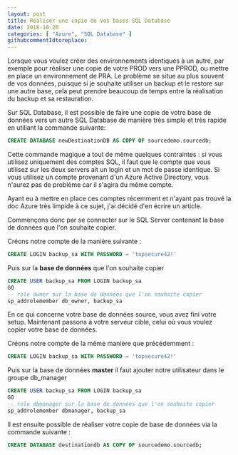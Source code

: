 ```yaml
---
layout: post
title: Réaliser une copie de vos bases SQL Database
date: 2018-10-26
categories: [ "Azure", "SQL Database" ]
githubcommentIdtoreplace: 
---
```


Lorsque vous voulez créer des environnements identiques à un autre, par exemple pour réaliser une copie de votre PROD vers une PPROD, ou mettre en place un environnement de PRA. Le problème se situe au plus souvent de vos données, puisque si je souhaite utiliser un backup et le restore sur une autre base, cela peut prendre beaucoup de temps entre la réalisation du backup et sa restauration.

Sur SQL Database, il est possible de faire une copie de votre base de données vers un autre SQL Database de manière très simple et très rapide en utiliant la commande suivante:

```sql
CREATE DATABASE newDestinationDB AS COPY OF sourcedemo.sourcedb;
```

Cette commande magique a tout de même quelques contraintes : si vous utilisez uniquement des comptes SQL, il faut que le compte que vous utilisez sur les deux servers ait un login et un mot de passe identique.
Si vous utilisez un compte provenant d'un Azure Active Directory, vous n'aurez pas de problème car il s'agira du même compte.

Ayant eu à mettre en place ces comptes récemment et n'ayant pas trouvé la doc Azure très limpide à ce sujet, j'ai décidé d'en écrire un article.

Commençons donc par se connecter sur le SQL Server contenant la base de données que l'on souhaite copier.

Créons notre compte de la manière suivante :

```sql
CREATE LOGIN backup_sa WITH PASSWORD = 'topsecure42!'
```

Puis sur la **base de données** que l'on souhaite copier

```sql
CREATE USER backup_sa FROM LOGIN backup_sa
GO
-- role owner sur la base de données que l'on souhaite copier
sp_addrolemember db_owner, backup_sa
```

En ce qui concerne votre base de données source, vous avez fini votre setup.
Maintenant passons à votre serveur cible, celui où vous voulez copier votre base de données.

Créons notre compte de la même manière que précédemment :

```sql
CREATE LOGIN backup_sa WITH PASSWORD = 'topsecure42!'
```

Puis sur la base de données **master** il faut ajouter notre utilisateur dans le groupe db_manager

```sql
CREATE USER backup_sa FROM LOGIN backup_sa
GO
-- role dbmanager sur la base de données que l'on souhaite copier
sp_addrolemember dbmanager, backup_sa
```

Il est ensuite possible de réaliser votre copie de base de données via la commande suivante :

```sql
CREATE DATABASE destinationdb AS COPY OF sourcedemo.sourcedb;
```
